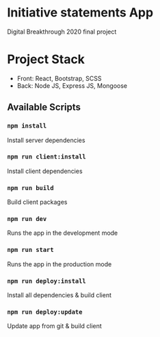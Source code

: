 # Initiative statements App

Digital Breakthrough 2020 final project

# Project Stack

- Front: React, Bootstrap, SCSS
- Back: Node JS, Express JS, Mongoose

## Available Scripts

### `npm install`

Install server dependencies

### `npm run client:install`

Install client dependencies

### `npm run build`

Build client packages

### `npm run dev`

Runs the app in the development mode

### `npm run start`

Runs the app in the production mode

### `npm run deploy:install`

Install all dependencies & build client

### `npm run deploy:update`

Update app from git & build client

